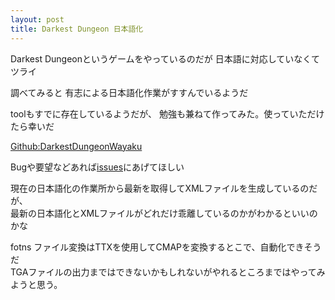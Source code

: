 ```yaml
---
layout: post
title: Darkest Dungeon 日本語化
---
```

Darkest Dungeonというゲームをやっているのだが
日本語に対応していなくてツライ

調べてみると
有志による日本語化作業がすすんでいるようだ

toolもすでに存在しているようだが、
勉強も兼ねて作ってみた。使っていただけたら幸いだ

[Github:DarkestDungeonWayaku](https://github.com/matuku/DarkestDungeonWayaku)

Bugや要望などあれば[issues](https://github.com/matuku/DarkestDungeonWayaku/issues)にあげてほしい

現在の日本語化の作業所から最新を取得してXMLファイルを生成しているのだが、  
最新の日本語化とXMLファイルがどれだけ乖離しているのかがわかるといいのかな

fotns ファイル変換はTTXを使用してCMAPを変換するとこで、自動化できそうだ  
TGAファイルの出力まではできないかもしれないがやれるところまではやってみようと思う。

